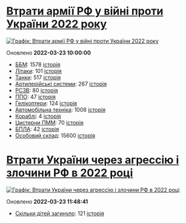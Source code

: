 # [Втрати армії РФ у війні проти України 2022 року](https://uadata.net/ukraine-russia-war-2022)
[![Графік: Втрати армії РФ у війні проти України 2022 року](https://uadata.net/screen?457788&u=%2Fukraine-russia-war-2022)](https://uadata.net/ukraine-russia-war-2022)

Оновлено **2022-03-23 10:00:00**

- [ББМ](https://uadata.net/ukraine-russia-war-2022/bbm): 1578 [історія](/ukraine-russia-war-2022/bbm.md)
- [Літаки](https://uadata.net/ukraine-russia-war-2022/planes): 101 [історія](/ukraine-russia-war-2022/planes.md)
- [Танки](https://uadata.net/ukraine-russia-war-2022/tanks): 517 [історія](/ukraine-russia-war-2022/tanks.md)
- [Артилерійські системи](https://uadata.net/ukraine-russia-war-2022/artilery): 267 [історія](/ukraine-russia-war-2022/artilery.md)
- [РСЗВ](https://uadata.net/ukraine-russia-war-2022/rszv): 80 [історія](/ukraine-russia-war-2022/rszv.md)
- [ППО](https://uadata.net/ukraine-russia-war-2022/ppo): 47 [історія](/ukraine-russia-war-2022/ppo.md)
- [Гелікоптери](https://uadata.net/ukraine-russia-war-2022/helicopters): 124 [історія](/ukraine-russia-war-2022/helicopters.md)
- [Автомобільна техніка](https://uadata.net/ukraine-russia-war-2022/auto): 1008 [історія](/ukraine-russia-war-2022/auto.md)
- [Кораблі](https://uadata.net/ukraine-russia-war-2022/ships): 4 [історія](/ukraine-russia-war-2022/ships.md)
- [Цистерни ПММ](https://uadata.net/ukraine-russia-war-2022/pmm): 70 [історія](/ukraine-russia-war-2022/pmm.md)
- [БПЛА](https://uadata.net/ukraine-russia-war-2022/bpla): 42 [історія](/ukraine-russia-war-2022/bpla.md)
- [Особовий склад](https://uadata.net/ukraine-russia-war-2022/people): 15600 [історія](/ukraine-russia-war-2022/people.md)
# [Втрати України через агрессію і злочини РФ в 2022 році](https://uadata.net/how-many-children-died-from-russia-aggression-2022)
[![Графік: Втрати України через агрессію і злочини РФ в 2022 році](https://uadata.net/screen?457788&u=%2Fhow-many-children-died-from-russia-aggression-2022)](https://uadata.net/how-many-children-died-from-russia-aggression-2022)

Оновлено **2022-03-23 11:48:41**

- [Скільки дітей загинуло](https://uadata.net/how-many-children-died-from-russia-aggression-2022/how-many-children-died): 121 [історія](/how-many-children-died-from-russia-aggression-2022/how-many-children-died.md)
